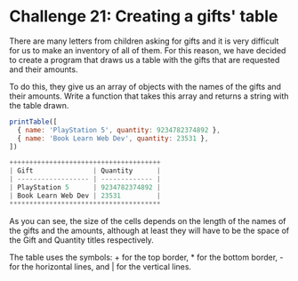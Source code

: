 # Challenge 21: Creating a gifts' table

There are many letters from children asking for gifts and it is very difficult for us to make an inventory of all of them. For this reason, we have decided to create a program that draws us a table with the gifts that are requested and their amounts.

To do this, they give us an array of objects with the names of the gifts and their amounts. Write a function that takes this array and returns a string with the table drawn.

```js
printTable([
  { name: 'PlayStation 5', quantity: 9234782374892 },
  { name: 'Book Learn Web Dev', quantity: 23531 },
])
```

```js
++++++++++++++++++++++++++++++++++++++
| Gift               | Quantity      |
| ------------------ | ------------- |
| PlayStation 5      | 9234782374892 |
| Book Learn Web Dev | 23531         |
**************************************
```

As you can see, the size of the cells depends on the length of the names of the gifts and the amounts, although at least they will have to be the space of the Gift and Quantity titles respectively.

The table uses the symbols: + for the top border, \* for the bottom border, - for the horizontal lines, and | for the vertical lines.
